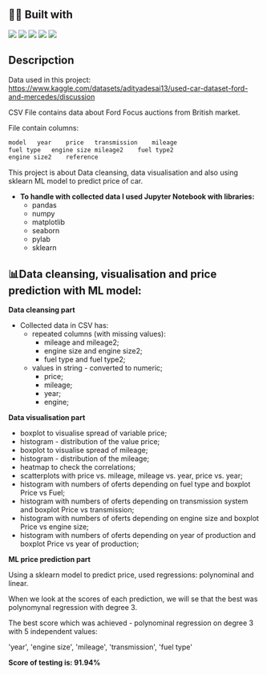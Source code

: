 ## 👨‍💻 Built with
<img src="https://img.shields.io/badge/Python-FFD43B?style=for-the-badge&logo=python&logoColor=blue" /> <img src="https://img.shields.io/badge/Jupyter-F37626.svg?&style=for-the-badge&logo=Jupyter&logoColor=white" /> <img src="https://img.shields.io/badge/Pandas-2C2D72?style=for-the-badge&logo=pandas&logoColor=white" /> <img src="https://img.shields.io/badge/Numpy-777BB4?style=for-the-badge&logo=numpy&logoColor=white" /> <img src="https://img.shields.io/badge/scikit--learn-%23F7931E.svg?style=for-the-badge&logo=scikit-learn&logoColor=white" /> 

##  Descripction
Data used in this project: https://www.kaggle.com/datasets/adityadesai13/used-car-dataset-ford-and-mercedes/discussion

CSV File contains data about Ford Focus auctions from British market. 

File contain columns:
```bash
model	year	price	transmission	mileage	
fuel type	engine size	mileage2	fuel type2	
engine size2	reference
```

This project is about Data cleansing, data visualisation and also using sklearn ML model to predict price of car.

- **To handle with collected data I used Jupyter Notebook with libraries:**
    - pandas
    - numpy
    - matplotlib
    - seaborn
    - pylab
    - sklearn


##  📊Data cleansing, visualisation and price prediction with ML model:

**Data cleansing part**
- Collected data in CSV has:
    - repeated columns (with missing values): 
      - mileage and mileage2;
      - engine size and engine size2;
      - fuel type and fuel type2;
    - values in string - converted to numeric;
      - price;
      - mileage;
      - year;
      - engine;
      
**Data visualisation part**
- boxplot to visualise spread of variable price;
- histogram - distribution of the value price;
- boxplot to visualise spread of mileage;
- histogram - distribution of the mileage;
- heatmap to check the correlations;
- scatterplots with price vs. mileage, mileage vs. year, price vs. year;
- histogram with numbers of oferts depending on fuel type and boxplot Price vs Fuel;
- histogram with numbers of oferts depending on transmission system and boxplot Price vs transmission;
- histogram with numbers of oferts depending on engine size and boxplot Price vs engine size;
- histogram with numbers of oferts depending on year of production and boxplot Price vs year of production;

**ML price prediction part**

Using a sklearn model to predict price, used regressions: polynominal and linear.

When we look at the scores of each prediction, we will se that the best was polynomynal regression with degree 3.

The best score which was achieved - polynominal regression on degree 3 with 5 independent values: 

'year', 'engine size', 'mileage', 'transmission', 'fuel type'

**Score of testing is: 91.94%**

